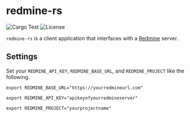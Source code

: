 # redmine-rs
![Cargo Test](https://github.com/chansuke/redmine-rs/workflows/Cargo%20Test/badge.svg) ![License](https://img.shields.io/badge/license-MIT%20or%20Apache%202%20-orange)

`redmine-rs` is a client application that interfaces with a [Redmine](https://www.redmine.org/) server.

## Settings
Set your `REDMINE_API_KEY`, `REDMINE_BASE_URL`, and `REDMINE_PROJECT` like the following.

`export REDMINE_BASE_URL="https://yourredmineurl.com"`

`export REDMINE_API_KEY="apikeyofyourredmineserver"`

`export REDMINE_PROJECT="yourprojectname"`
